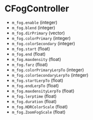 # CFogController

* `m_fog.enable` (integer)
* `m_fog.blend` (integer)
* `m_fog.dirPrimary` (vector)
* `m_fog.colorPrimary` (integer)
* `m_fog.colorSecondary` (integer)
* `m_fog.start` (float)
* `m_fog.end` (float)
* `m_fog.maxdensity` (float)
* `m_fog.farz` (float)
* `m_fog.colorPrimaryLerpTo` (integer)
* `m_fog.colorSecondaryLerpTo` (integer)
* `m_fog.startLerpTo` (float)
* `m_fog.endLerpTo` (float)
* `m_fog.maxdensityLerpTo` (float)
* `m_fog.lerptime` (float)
* `m_fog.duration` (float)
* `m_fog.HDRColorScale` (float)
* `m_fog.ZoomFogScale` (float)
